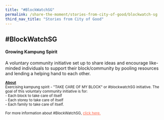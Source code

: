 ```yaml
---
title: "#BlockWatchSG"
permalink: /share-the-moment/stories-from-city-of-good/blockwatch-sg
third_nav_title: "Stories from City of Good"
---
```

## #BlockWatchSG

#### Growing Kampung Spirit

A voluntary community initiative set up to share ideas and encourage like-minded individuals to support their block/community by pooling resources and lending a helping hand to each other.

<sup><b><u>About</u></b><br>Exercising kampung spirit - "TAKE CARE OF MY BLOCK" or #blockwatchSG initiative.
The goal of this voluntary community initiative is for:<br>- Each block to take care of itself<br>- Each storey to take care of itself<br>- Each family to take care of itself.<br><br>For more information about #BlockWatchSG, <a href="https://www.facebook.com/groups/216655856220520/" style="color:tomato">click here.</a></sup>
